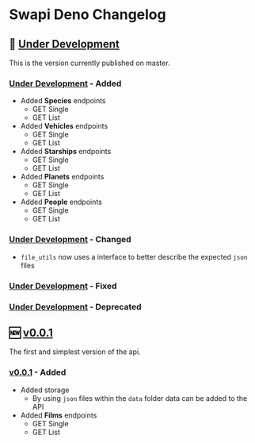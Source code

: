 # Swapi Deno Changelog

## 🔧 [Under Development]

This is the version currently published on master.

### [Under Development] - Added

+ Added **Species** endpoints
  + GET Single
  + GET List
+ Added **Vehicles** endpoints
  + GET Single
  + GET List
+ Added **Starships** endpoints
  + GET Single
  + GET List
+ Added **Planets** endpoints
  + GET Single
  + GET List
+ Added **People** endpoints
  + GET Single
  + GET List

### [Under Development] - Changed

+ `file_utils` now uses a interface to better describe the expected `json` files

### [Under Development] - Fixed

### [Under Development] - Deprecated

## 🆕 [v0.0.1]

The first and simplest version of the api.

### [v0.0.1] - Added

+ Added storage
  + By using `json` files within the `data` folder data can be added to the API
+ Added **Films** endpoints
  + GET Single
  + GET List

<!-- Links to Tags -->
[Under Development]:https://github.com/rodolphocastro/deno-swapi/tree/master
[v0.0.1]:https://github.com/rodolphocastro/deno-swapi/tree/v0.0.1
